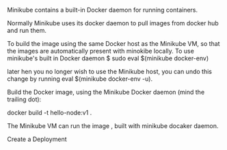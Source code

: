 Minikube contains a built-in Docker daemon for running containers. 

Normally Minikube uses its docker daemon to pull images from docker hub and run them.


To build the image using the same Docker host as the Minikube VM, so that the images are automatically present with minokibe locally.
To use minikube's built in Docker daemon 
  $ sudo eval $(minikube docker-env)

 later hen you no longer wish to use the Minikube host, 
 you can undo this change by running eval $(minikube docker-env -u).

  Build the  Docker image, using the Minikube Docker daemon (mind the trailing dot):

  docker build -t hello-node:v1 .

  The Minikube VM can run the image , built with minikube docaker daemon.


Create a Deployment

 
